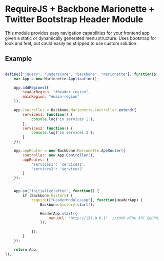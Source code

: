 RequireJS + Backbone Marionette + Twitter Bootstrap Header Module
==========

This module provides easy navigation capabilities for your frontend app given a static or dynamically generated menu structure.  Uses bootstrap for look and feel, but could easily be stripped to use custom solution. 

<h2>
<a name="example" class="anchor" href="#example"><span class="octicon octicon-link"></span></a>Example</h2>

```javascript

define(["jquery", "underscore", "backbone", "marionette"], function($, _, Backbone, Marionette) {
	var App = new Marionette.Application();

	App.addRegions({
		headerRegion: "#header-region",
		mainRegion: "#main-region"
	});

	App.Controller = Backbone.Marionette.Controller.extend({
		services1: function() {
			console.log('in services 1');
		},
		services2: function() {
			console.log('in services 2');
		}
	});

	App.appRouter = new Backbone.Marionette.AppRouter({
		controller: new App.Controller(),
		appRoutes: {
			'services1': 'services1',
			'services2': 'services2'
		}
	});


	App.on("initialize:after", function() {
		if (Backbone.history) {
			require(["HeaderModule/app"], function(HeaderApp) {
				Backbone.history.start();

				HeaderApp.start({
					menuUrl: 'http://127.0.0.1'  //YOUR MENU API ENDPOINT HERE
				});
				
			});
		}
	});

	return App;
});

```